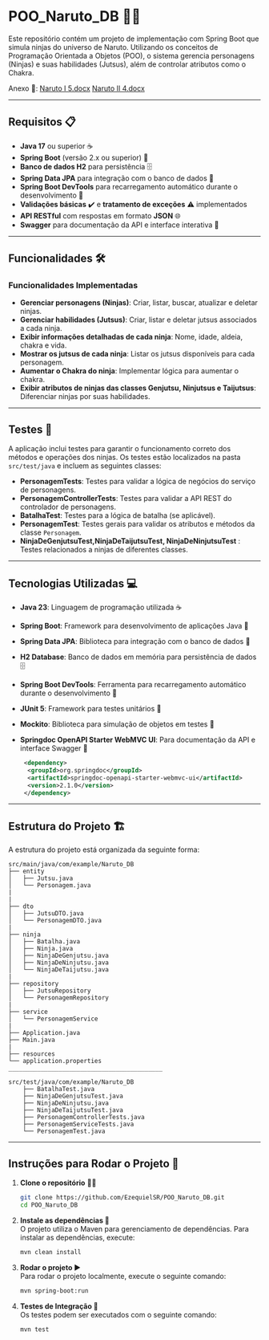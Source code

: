 # POO_Naruto_DB 🐱‍👤

Este repositório contém um projeto de implementação com Spring Boot que simula ninjas do universo de Naruto. Utilizando os conceitos de Programação Orientada a Objetos (POO), o sistema gerencia personagens (Ninjas) e suas habilidades (Jutsus), além de controlar atributos como o Chakra.

Anexo 📎: [Naruto I 5.docx](https://docs.google.com/document/d/1YQYouhWhM5mtoP-J8timcW0Uet16gqTD/edit?usp=sharing&ouid=104271855318934537979&rtpof=true&sd=true)
         [Naruto II 4.docx](https://docs.google.com/document/d/1SFXn7QyDcZWLbcuYUKzDZ7qZTotKPhHC/edit?usp=sharing&ouid=104271855318934537979&rtpof=true&sd=true)

---

## Requisitos 📋

- **Java 17** ou superior ☕
- **Spring Boot** (versão 2.x ou superior) 🚀
- **Banco de dados H2** para persistência 🗄️
- **Spring Data JPA** para integração com o banco de dados 🔗
- **Spring Boot DevTools** para recarregamento automático durante o desenvolvimento 🔄
- **Validações básicas** ✔️ e **tratamento de exceções** ⚠️ implementados
- **API RESTful** com respostas em formato **JSON** 🌐
- **Swagger** para documentação da API e interface interativa 🌟


---

## Funcionalidades 🛠️

### Funcionalidades Implementadas
- **Gerenciar personagens (Ninjas)**: Criar, listar, buscar, atualizar e deletar ninjas.
- **Gerenciar habilidades (Jutsus)**: Criar, listar e deletar jutsus associados a cada ninja.
- **Exibir informações detalhadas de cada ninja**:  Nome, idade, aldeia, chakra e vida.
- **Mostrar os jutsus de cada ninja**:  Listar os jutsus disponíveis para cada personagem.
- **Aumentar o Chakra do ninja**:  Implementar lógica para aumentar o chakra.
- **Exibir atributos de ninjas das classes Genjutsu, Ninjutsus e Taijutsus**:  Diferenciar ninjas por suas habilidades.

---

## Testes 🧪

A aplicação inclui testes para garantir o funcionamento correto dos métodos e operações dos ninjas. Os testes estão localizados na pasta `src/test/java` e incluem as seguintes classes:

- **PersonagemTests**: Testes para validar a lógica de negócios do serviço de personagens.
- **PersonagemControllerTests**:  Testes para validar a API REST do controlador de personagens.
- **BatalhaTest**: Testes para a lógica de batalha (se aplicável).
- **PersonagemTest**: Testes gerais para validar os atributos e métodos da classe `Personagem`.
- **NinjaDeGenjutsuTest,NinjaDeTaijutsuTest, NinjaDeNinjutsuTest** : Testes relacionados a ninjas de diferentes classes.

---

## Tecnologias Utilizadas 💻

- **Java 23**: Linguagem de programação utilizada ☕
- **Spring Boot**: Framework para desenvolvimento de aplicações Java 🚀
- **Spring Data JPA**: Biblioteca para integração com o banco de dados 🔗
- **H2 Database**: Banco de dados em memória para persistência de dados 🗄️
- **Spring Boot DevTools**: Ferramenta para recarregamento automático durante o desenvolvimento 🔄
- **JUnit 5**: Framework para testes unitários 🧪
- **Mockito**: Biblioteca para simulação de objetos em testes 🧪
- **Springdoc OpenAPI Starter WebMVC UI**: Para documentação da API e interface Swagger 🌟

  ```xml
   <dependency>
    <groupId>org.springdoc</groupId>
    <artifactId>springdoc-openapi-starter-webmvc-ui</artifactId>
    <version>2.1.0</version>
   </dependency>
  ```

---

## Estrutura do Projeto 🏗️

A estrutura do projeto está organizada da seguinte forma:

```plaintext
src/main/java/com/example/Naruto_DB
├── entity
│   ├── Jutsu.java
│   └── Personagem.java
|
|
├── dto
│   ├── JutsuDTO.java
│   └── PersonagemDTO.java
|
├── ninja
│   ├── Batalha.java
│   ├── Ninja.java
│   ├── NinjaDeGenjutsu.java
│   ├── NinjaDeNinjutsu.java
│   └── NinjaDeTaijutsu.java
|
├── repository
│   ├── JutsuRepository
│   └── PersonagemRepository
|
├── service
│   └── PersonagemService
|
├── Application.java
├── Main.java
|
├── resources
└── application.properties
___________________________________________

src/test/java/com/example/Naruto_DB
    ├── BatalhaTest.java
    ├── NinjaDeGenjutsuTest.java
    ├── NinjaDeNinjutsu.java
    ├── NinjaDeTaijutsuTest.java
    ├── PersonagemControllerTests.java
    ├── PersonagemServiceTests.java
    └── PersonagemTest.java

```
---

## Instruções para Rodar o Projeto 🔧

1. **Clone o repositório** 🧑‍💻
   ```bash
   git clone https://github.com/EzequielSR/POO_Naruto_DB.git
   cd POO_Naruto_DB

2. **Instale as dependências 🔄** <br>
    O projeto utiliza o Maven para gerenciamento de dependências. Para instalar as dependências, execute:
   ```bash
   mvn clean install
   ```

3. **Rodar o projeto ▶️** <br>
   Para rodar o projeto localmente, execute o seguinte comando:
   ```bash
   mvn spring-boot:run
   ```

4. **Testes de Integração 🧪** <br>
   Os testes podem ser executados com o seguinte comando:
   ```bash
   mvn test
   ```
